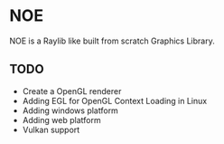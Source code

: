 # NOE
NOE is a Raylib like built from scratch Graphics Library.

## TODO
- Create a OpenGL renderer
- Adding EGL for OpenGL Context Loading in Linux
- Adding windows platform
- Adding web platform
- Vulkan support
